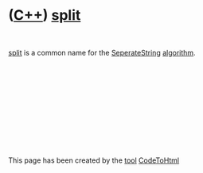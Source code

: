 
 

 

 

 

 

([C++](Cpp.md)) [split](CppSplit.md)
======================================

 

[split](CppSplit.md) is a common name for the
[SeperateString](CppSeperateString.md) [algorithm](CppAlgorithm.md).

 

 

 

 

 

 

This page has been created by the [tool](Tools.md)
[CodeToHtml](ToolCodeToHtml.md)
